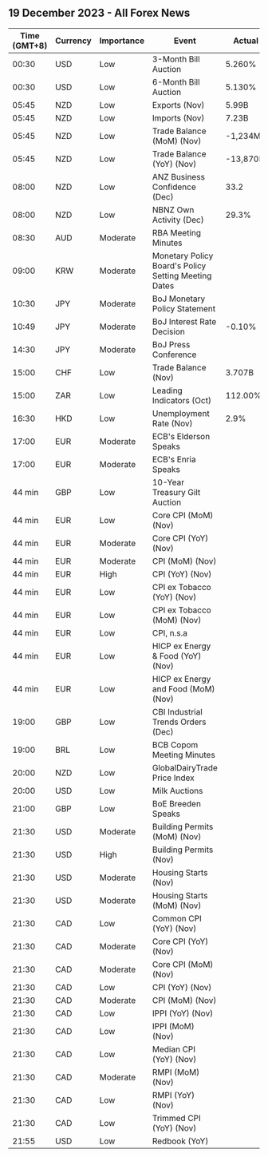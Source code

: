 ## 19 December 2023 - All Forex News

| Time (GMT+8) | Currency | Importance | Event | Actual | Forecast | Previous |
|------|----------|------------|-------|--------|----------|----------|
| 00:30 | USD | Low | 3-Month Bill Auction | 5.260% |  | 5.260% |
| 00:30 | USD | Low | 6-Month Bill Auction | 5.130% |  | 5.190% |
| 05:45 | NZD | Low | Exports (Nov) | 5.99B |  | 5.37B |
| 05:45 | NZD | Low | Imports (Nov) | 7.23B |  | 7.10B |
| 05:45 | NZD | Low | Trade Balance (MoM) (Nov) | -1,234M | -1,200M | -1,730M |
| 05:45 | NZD | Low | Trade Balance (YoY) (Nov) | -13,870M |  | -14,820M |
| 08:00 | NZD | Low | ANZ Business Confidence (Dec) | 33.2 |  | 30.8 |
| 08:00 | NZD | Low | NBNZ Own Activity (Dec) | 29.3% |  | 26.3% |
| 08:30 | AUD | Moderate | RBA Meeting Minutes |  |  |  |
| 09:00 | KRW | Moderate | Monetary Policy Board's Policy Setting Meeting Dates |  |  |  |
| 10:30 | JPY | Moderate | BoJ Monetary Policy Statement |  |  |  |
| 10:49 | JPY | Moderate | BoJ Interest Rate Decision | -0.10% | -0.10% | -0.10% |
| 14:30 | JPY | Moderate | BoJ Press Conference |  |  |  |
| 15:00 | CHF | Low | Trade Balance (Nov) | 3.707B | 3.500B | 4.712B |
| 15:00 | ZAR | Low | Leading Indicators (Oct) | 112.00% |  | 111.60% |
| 16:30 | HKD | Low | Unemployment Rate (Nov) | 2.9% |  | 2.9% |
| 17:00 | EUR | Moderate | ECB's Elderson Speaks |  |  |  |
| 17:00 | EUR | Moderate | ECB's Enria Speaks |  |  |  |
| 44 min | GBP | Low | 10-Year Treasury Gilt Auction |  |  | 4.091% |
| 44 min | EUR | Low | Core CPI (MoM) (Nov) |  | -0.6% | 0.2% |
| 44 min | EUR | Moderate | Core CPI (YoY) (Nov) |  | 3.6% | 4.2% |
| 44 min | EUR | Moderate | CPI (MoM) (Nov) |  | -0.5% | 0.1% |
| 44 min | EUR | High | CPI (YoY) (Nov) |  | 2.4% | 2.9% |
| 44 min | EUR | Low | CPI ex Tobacco (YoY) (Nov) |  |  | 2.8% |
| 44 min | EUR | Low | CPI ex Tobacco (MoM) (Nov) |  |  | 0.1% |
| 44 min | EUR | Low | CPI, n.s.a |  | 123.86 | 124.54 |
| 44 min | EUR | Low | HICP ex Energy & Food (YoY) (Nov) |  | 4.2% | 5.0% |
| 44 min | EUR | Low | HICP ex Energy and Food (MoM) (Nov) |  | -0.4% | 0.2% |
| 19:00 | GBP | Low | CBI Industrial Trends Orders (Dec) |  |  | -35 |
| 19:00 | BRL | Low | BCB Copom Meeting Minutes |  |  |  |
| 20:00 | NZD | Low | GlobalDairyTrade Price Index |  |  | 1.6% |
| 20:00 | USD | Low | Milk Auctions |  |  | 3,323.0 |
| 21:00 | GBP | Low | BoE Breeden Speaks |  |  |  |
| 21:30 | USD | Moderate | Building Permits (MoM) (Nov) |  |  | 1.8% |
| 21:30 | USD | High | Building Permits (Nov) |  | 1.470M | 1.498M |
| 21:30 | USD | Moderate | Housing Starts (Nov) |  | 1.360M | 1.372M |
| 21:30 | USD | Moderate | Housing Starts (MoM) (Nov) |  |  | 1.9% |
| 21:30 | CAD | Low | Common CPI (YoY) (Nov) |  | 4.0% | 4.2% |
| 21:30 | CAD | Moderate | Core CPI (YoY) (Nov) |  |  | 2.7% |
| 21:30 | CAD | Moderate | Core CPI (MoM) (Nov) |  |  | 0.3% |
| 21:30 | CAD | Low | CPI (YoY) (Nov) |  | 2.9% | 3.1% |
| 21:30 | CAD | Moderate | CPI (MoM) (Nov) |  | -0.2% | 0.1% |
| 21:30 | CAD | Low | IPPI (YoY) (Nov) |  |  | -2.7% |
| 21:30 | CAD | Low | IPPI (MoM) (Nov) |  | -0.8% | -1.0% |
| 21:30 | CAD | Low | Median CPI (YoY) (Nov) |  | 3.3% | 3.6% |
| 21:30 | CAD | Moderate | RMPI (MoM) (Nov) |  | -3.5% | -2.5% |
| 21:30 | CAD | Low | RMPI (YoY) (Nov) |  |  | -0.8% |
| 21:30 | CAD | Low | Trimmed CPI (YoY) (Nov) |  | 3.3% | 3.5% |
| 21:55 | USD | Low | Redbook (YoY) |  |  | 3.4% |
